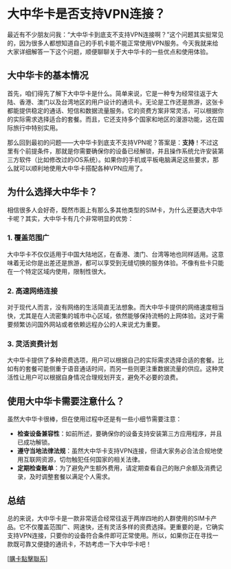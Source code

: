 # 大中华卡是否支持VPN连接？

最近有不少朋友问我：“大中华卡到底支不支持VPN连接啊？”这个问题其实挺常见的，因为很多人都想知道自己的手机卡能不能正常使用VPN服务。今天我就来给大家详细解答一下这个问题，顺便聊聊关于大中华卡的一些优点和使用体验。

## 大中华卡的基本情况

首先，咱们得先了解下大中华卡是什么。简单来说，它是一种专为经常往返于大陆、香港、澳门以及台湾地区的用户设计的通讯卡。无论是工作还是旅游，这张卡都能提供稳定的通话、短信和数据流量服务。它的资费方案非常灵活，可以根据你的实际需求选择适合的套餐。而且，它还支持多个国家和地区的漫游功能，这在国际旅行中特别实用。

那么回到最初的问题——大中华卡到底支不支持VPN呢？答案是：**支持**！不过这里有个前提条件，那就是你需要确保你的设备已经解锁，并且操作系统允许安装第三方软件（比如修改过的iOS系统）。如果你的手机或平板电脑满足这些要求，那么就可以顺利地使用大中华卡搭配各种VPN应用了。

## 为什么选择大中华卡？

相信很多人会好奇，既然市面上有那么多其他类型的SIM卡，为什么还要选大中华卡呢？其实，大中华卡有几个非常明显的优势：

### 1. 覆盖范围广
大中华卡不仅仅适用于中国大陆地区，在香港、澳门、台湾等地也同样适用。这意味着无论你是出差还是旅游，都可以享受到无缝切换的服务体验。不像有些卡只能在一个特定区域内使用，限制性很大。

### 2. 高速网络连接
对于现代人而言，没有网络的生活简直无法想象。而大中华卡提供的网络速度相当快，尤其是在人流密集的城市中心区域，依然能够保持流畅的上网体验。这对于需要频繁访问国外网站或者依赖远程办公的人来说尤为重要。

### 3. 灵活资费计划
大中华卡提供了多种资费选项，用户可以根据自己的实际需求选择合适的套餐。比如有的套餐可能侧重于语音通话时间，而另一些则更注重数据流量的供应。这种灵活性让用户可以根据自身情况合理规划开支，避免不必要的浪费。

## 使用大中华卡需要注意什么？

虽然大中华卡很棒，但在使用过程中还是有一些小细节需要注意：

- **检查设备兼容性**：如前所述，要确保你的设备支持安装第三方应用程序，并且已成功解锁。
- **遵守当地法律法规**：虽然大中华卡支持VPN连接，但请大家务必合法合规地使用互联网资源，切勿触犯任何国家的相关法律。
- **定期检查账单**：为了避免产生额外费用，请定期查看自己的账户余额及消费记录，及时调整套餐以满足个人需求。

## 总结

总的来说，大中华卡是一款非常适合经常往返于两岸四地的人群使用的SIM卡产品。它不仅覆盖范围广、网速快，还有灵活多样的资费选择。更重要的是，它确实支持VPN连接，只要你的设备符合条件即可正常使用。所以，如果你正在寻找一款既可靠又便捷的通讯卡，不妨考虑一下大中华卡吧！

[[購卡點擊聯系](https://t.me/s/esim1088)]